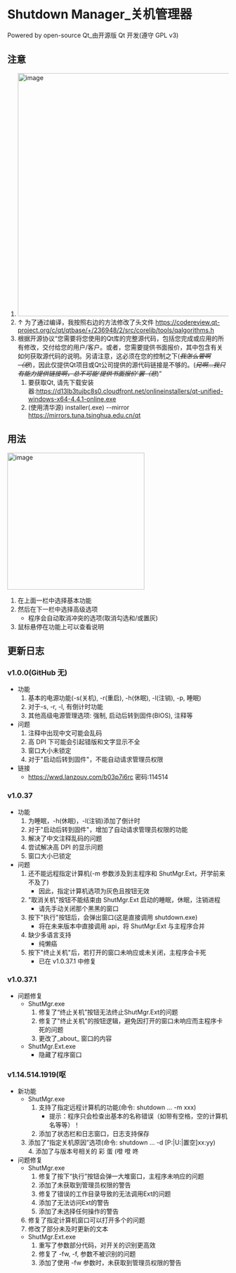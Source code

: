 # Shutdown Manager\_关机管理器  
    
Powered by open-source Qt\_由开源版 Qt 开发(遵守 GPL v3)  
   
## 注意  
1. <img width="554" alt="image" src="https://user-images.githubusercontent.com/62493399/190623419-abfb2dd9-b066-41e7-8c97-fe6e823d94b4.png">  
2. ↑ 为了通过编译，我按照右边的方法修改了头文件 https://codereview.qt-project.org/c/qt/qtbase/+/236948/2/src/corelib/tools/qalgorithms.h  
3. 根据开源协议“您需要将您使用的Qt库的完整源代码，包括您完成或应用的所有修改，交付给您的用户/客户。或者，您需要提供书面报价，其中包含有关如何获取源代码的说明。另请注意，这必须在您的控制之下(_~~我怎么管啊（悲~~_)，因此仅提供Qt项目或Qt公司提供的源代码链接是不够的。(_~~兄啊...我只有能力提供链接啊，总不可能‘提供书面报价’罢（悲~~_)”
    1. 要获取Qt, 请先下载安装器:https://d13lb3tujbc8s0.cloudfront.net/onlineinstallers/qt-unified-windows-x64-4.4.1-online.exe   
    2. (使用清华源) installer(.exe) --mirror https://mirrors.tuna.tsinghua.edu.cn/qt   
  
   
## 用法
<img width="312" alt="image" src="https://user-images.githubusercontent.com/62493399/190382391-1c56fe84-24f8-4786-93a9-0208166f4fcb.png">
  
1. 在上面一栏中选择基本功能<br>
2. 然后在下一栏中选择高级选项<br>    
    - 程序会自动取消冲突的选项(取消勾选和/或置灰)<br>
3. 鼠标悬停在功能上可以查看说明<br>
  
## 更新日志
### v1.0.0(GitHub 无)
- 功能  
    1. 基本的电源功能(-s(关机), -r(重启), -h(休眠), -l(注销), -p, 睡眠)  
    2. 对于-s, -r, -l, 有倒计时功能   
    3. 其他高级电源管理选项: 强制, 启动后转到固件(BIOS), 注释等  
- 问题  
     1. 注释中出现中文可能会乱码  
     2. 高 DPI 下可能会引起错版和文字显示不全  
	 3. 窗口大小未锁定  
     4. 对于"启动后转到固件"，不能自动请求管理员权限  
- 链接  
     - https://wwd.lanzouv.com/b03p7i6rc	密码:114514
  
### v1.0.37
- 功能  
    1. 为睡眠，-h(休眠)，-l(注销)添加了倒计时  
    2. 对于"启动后转到固件"，增加了自动请求管理员权限的功能  
    3. 解决了中文注释乱码的问题  
    4. 尝试解决高 DPI 的显示问题  
    5. 窗口大小已锁定  
- 问题  
    1. 还不能远程指定计算机(-m 参数涉及到主程序和 ShutMgr.Ext，开学前来不及了)  
        - 因此，指定计算机选项为灰色且按钮无效  
    2. "取消关机"按钮不能结束由 ShutMgr.Ext 启动的睡眠，休眠，注销进程  
        - 请先手动关闭那个黑黑的窗口
    3. 按下"执行"按钮后，会弹出窗口(这是直接调用 shutdown.exe)  
        - 将在未来版本中直接调用 api，将 ShutMgr.Ext 与主程序合并  
    4. 缺少多语言支持  
        - 纯懒癌  
    5. 按下"终止关机"后，若打开的窗口未响应或未关闭，主程序会卡死  
    	- 已在 v1.0.37.1 中修复  
### v1.0.37.1
- 问题修复
    - ShutMgr.exe  
        1. 修复了“终止关机”按钮无法终止ShutMgr.Ext的问题  
        2. 修复了"终止关机"的按钮逻辑，避免因打开的窗口未响应而主程序卡死的问题  
        3. 更改了_about_ 窗口的内容  
    - ShutMgr.Ext.exe  
        - 隐藏了程序窗口   
  
### v1.14.514.1919(呕   
- 新功能   
    - ShutMgr.exe   
        1. 支持了指定远程计算机的功能(命令: shutdown ... -m xxx)   
            - 提示：程序只会检查出基本的名称错误（如带有空格，空的计算机名等等）！   
        2. 添加了状态栏和日志窗口，日志支持保存  
	3. 添加了“指定关机原因”选项(命令: shutdown ... -d [P:|U:|置空]xx:yy)  
        4. 添加了与版本号相关的 彩 蛋 (噔 噔 咚    
- 问题修复   
    - ShutMgr.exe   
        1. 修复了按下“执行”按钮会弹一大堆窗口，主程序未响应的问题   
        2. 添加了未获取到管理员权限的警告   
        3. 修复了错误的工作目录导致的无法调用Ext的问题   
        4. 添加了无法访问Ext的警告   
        5. 添加了未选择任何操作的警告  
	6. 修复了指定计算机窗口可以打开多个的问题
	7. 修改了部分未及时更新的文本
    - ShutMgr.Ext.exe   
        1. 重写了参数部分代码，对开关的识别更高效   
        2. 修复了 -fw, -f, 参数不被识别的问题   
        3. 添加了使用 -fw 参数时，未获取到管理员权限的警告   
